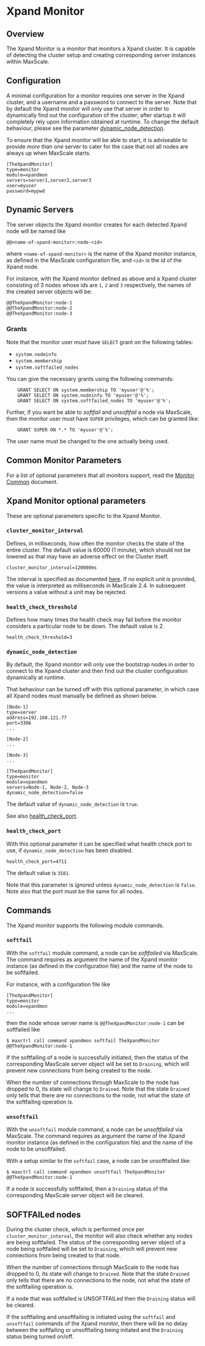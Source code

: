 # Xpand Monitor

## Overview

The Xpand Monitor is a monitor that monitors a Xpand cluster. It is
capable of detecting the cluster setup and creating corresponding server
instances within MaxScale.

## Configuration

A minimal configuration for a monitor requires one server in the Xpand
cluster, and a username and a password to connect to the server. Note that
by default the Xpand monitor will only use that server in order to
dynamically find out the configuration of the cluster; after startup it
will completely rely upon information obtained at runtime. To change the
default behaviour, please see the parameter
[dynamic_node_detection](#dynamic_node_detection).

To ensure that the Xpand monitor will be able to start, it is adviseable
to provide _more_ than one server to cater for the case that not all nodes
are always up when MaxScale starts.

```
[TheXpandMonitor]
type=monitor
module=xpandmon
servers=server1,server2,server3
user=myuser
password=mypwd

```

## Dynamic Servers

The server objects the Xpand monitor creates for each detected
Xpand node will be named like
```
@@<name-of-xpand-monitor>:node-<id>
```
where `<name-of-xpand-monitor>` is the name of the Xpand monitor
instance, as defined in the MaxScale configuration file, and `<id>` is the
id of the Xpand node.

For instance, with the Xpand monitor defined as above and a Xpand
cluster consisting of 3 nodes whose ids are `1`, `2` and `3` respectively,
the names of the created server objects will be:
```
@@TheXpandMonitor:node-1
@@TheXpandMonitor:node-2
@@TheXpandMonitor:node-3
```

### Grants

Note that the monitor user _must_ have `SELECT` grant on the following tables:

   * `system.nodeinfo`
   * `system.membership`
   * `system.softfailed_nodes`

You can give the necessary grants using the following commands:
```
    GRANT SELECT ON system.membership TO 'myuser'@'%';
    GRANT SELECT ON system.nodeinfo TO 'myuser'@'%';
    GRANT SELECT ON system.softfailed_nodes TO 'myuser'@'%';
```
Further, if you want be able to _softfail_ and _unsoftfail_ a node via MaxScale,
then the monitor user must have `SUPER` privileges, which can be granted like:
```
    GRANT SUPER ON *.* TO 'myuser'@'%';
```
The user name must be changed to the one actually being used.

## Common Monitor Parameters

For a list of optional parameters that all monitors support, read the
[Monitor Common](Monitor-Common.md) document.

## Xpand Monitor optional parameters

These are optional parameters specific to the Xpand Monitor.

### `cluster_monitor_interval`

Defines, in milliseconds, how often the monitor checks the state of the
entire cluster. The default value is 60000 (1 minute), which should not
be lowered as that may have an adverse effect on the Cluster itself.

```
cluster_monitor_interval=120000ms
```
The interval is specified as documented
[here](../Getting-Started/Configuration-Guide.md#durations). If no explicit unit
is provided, the value is interpreted as milliseconds in MaxScale 2.4. In subsequent
versions a value without a unit may be rejected.

### `health_check_threshold`

Defines how many times the health check may fail before the monitor
considers a particular node to be down. The default value is 2.

```
health_check_threshold=3
```

### `dynamic_node_detection`

By default, the Xpand monitor will only use the bootstrap nodes
in order to connect to the Xpand cluster and then find out the
cluster configuration dynamically at runtime.

That behaviour can be turned off with this optional parameter, in
which case all Xpand nodes must manually be defined as shown below.

```
[Node-1]
type=server
address=192.168.121.77
port=3306
...

[Node-2]
...

[Node-3]
...

[TheXpandMonitor]
type=monitor
module=xpandmon
servers=Node-1, Node-2, Node-3
dynamic_node_detection=false
```

The default value of `dynamic_node_detection` is `true`.

See also [health_check_port](#health_check_port).

### `health_check_port`

With this optional parameter it can be specified what health check
port to use, if `dynamic_node_detection` has been disabled.

```
health_check_port=4711
```
The default value is `3581`.

Note that this parameter is _ignored_ unless `dynamic_node_detection`
is `false`. Note also that the port must be the same for all nodes.

## Commands

The Xpand monitor supports the following module commands.

### `softfail`

With the `softfail` module command, a node can be _softfailed_ via
MaxScale. The command requires as argument the name of the Xpand
monitor instance (as defined in the configuration file) and the name
of the node to be softfailed.

For instance, with a configuration file like
```
[TheXpandMonitor]
type=monitor
module=xpandmon
...
```
then the node whose server name is `@@TheXpandMonitor:node-1` can
be softfailed like
```
$ maxctrl call command xpandmon softfail TheXpandMonitor @@TheXpandMonitor:node-1
```
If the softfailing of a node is successfully initiated, then the status
of the corresponding MaxScale server object will be set to `Draining`,
which will prevent new connections from being created to the node.

When the number of connections through MaxScale to the node has dropped
to 0, its state will change to `Drained`. Note that the state `Drained`
only tells that there are no connections to the node, not what the state
of the softfailing operation is.

### `unsoftfail`

With the `unsoftfail` module command, a node can be _unsoftfailed_ via
MaxScale. The command requires as argument the name of the Xpand
monitor instance (as defined in the configuration file) and the name
of the node to be unsoftfailed.

With a setup similar to the `softfail` case, a node can be unsoftfailed
like:
```
$ maxctrl call command xpandmon unsoftfail TheXpandMonitor @@TheXpandMonitor:node-1
```
If a node is successfully softfailed, then a `Draining` status of
the corresponding MaxScale server object will be cleared.

## SOFTFAILed nodes

During the cluster check, which is performed once per
`cluster_monitor_interval`, the monitor will also check whether any
nodes are being softfailed. The status of the corresponding server
object of a node being softfailed will be set to `Draining`,
which will prevent new connections from being created to that node.

When the number of connections through MaxScale to the node has dropped
to 0, its state will change to `Drained`. Note that the state `Drained`
only tells that there are no connections to the node, not what the state
of the softfailing operation is.

If a node that was softfailed is UNSOFTFAILed then the `Draining`
status will be cleared.

If the softfailing and unsoftfailing is initiated using the `softfail`
and `unsoftfail` commands of the Xpand monitor, then there will be
no delay between the softfailing or unsoftfailing being initated and the
`Draining` status being turned on/off.

